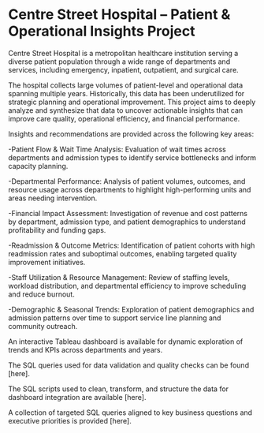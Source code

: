 # Centre Street Hospital – Patient & Operational Insights Project

Centre Street Hospital is a metropolitan healthcare institution serving a diverse patient population through a wide range of departments and services, including emergency, inpatient, outpatient, and surgical care.

The hospital collects large volumes of patient-level and operational data spanning multiple years. Historically, this data has been underutilized for strategic planning and operational improvement. This project aims to deeply analyze and synthesize that data to uncover actionable insights that can improve care quality, operational efficiency, and financial performance.

Insights and recommendations are provided across the following key areas:

-Patient Flow & Wait Time Analysis: Evaluation of wait times across departments and admission types to identify service bottlenecks and inform capacity planning.

-Departmental Performance: Analysis of patient volumes, outcomes, and resource usage across departments to highlight high-performing units and areas needing intervention.

-Financial Impact Assessment: Investigation of revenue and cost patterns by department, admission type, and patient demographics to understand profitability and funding gaps.

-Readmission & Outcome Metrics: Identification of patient cohorts with high readmission rates and suboptimal outcomes, enabling targeted quality improvement initiatives.

-Staff Utilization & Resource Management: Review of staffing levels, workload distribution, and departmental efficiency to improve scheduling and reduce burnout.

-Demographic & Seasonal Trends: Exploration of patient demographics and admission patterns over time to support service line planning and community outreach.

An interactive Tableau dashboard is available for dynamic exploration of trends and KPIs across departments and years.

The SQL queries used for data validation and quality checks can be found [here].

The SQL scripts used to clean, transform, and structure the data for dashboard integration are available [here].

A collection of targeted SQL queries aligned to key business questions and executive priorities is provided [here].
